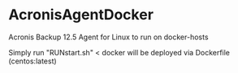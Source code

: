 # AcronisAgentDocker
Acronis Backup 12.5 Agent for Linux to run on docker-hosts

Simply run "RUNstart.sh" < docker will be deployed via Dockerfile (centos:latest)
